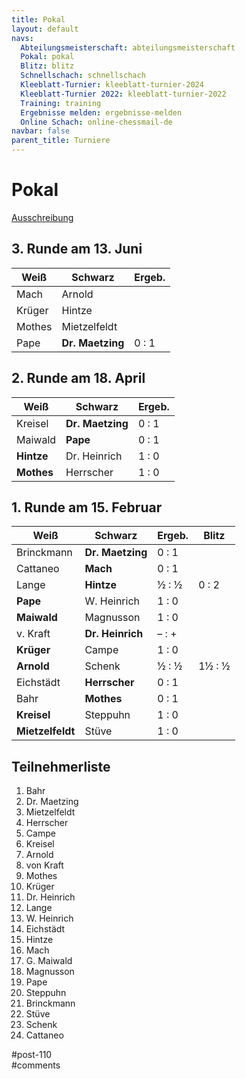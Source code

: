 ```yaml
---
title: Pokal 
layout: default
navs:
  Abteilungsmeisterschaft: abteilungsmeisterschaft
  Pokal: pokal
  Blitz: blitz
  Schnellschach: schnellschach
  Kleeblatt-Turnier: kleeblatt-turnier-2024
  Kleeblatt-Turnier 2022: kleeblatt-turnier-2022
  Training: training
  Ergebnisse melden: ergebnisse-melden
  Online Schach: online-chessmail-de
navbar: false
parent_title: Turniere
---
```

<div class="post-110 page type-page status-publish hentry" id="post-110">
<h1 class="entry-title">Pokal</h1>
<div class="entry-content">
<p><a href="https://www.narva-schach.de/wordpress/wp-content/uploads/2023/12/Pokal-2024.pdf">Ausschreibung</a></p>
<h2>3. Runde am 13. Juni</h2>
<table class="clean swiss footable" id="runde1">
<thead>
<tr>
<th>Weiß</th>
<th>Schwarz</th>
<th>Ergeb.</th>
</tr>
</thead>
<tbody>
<tr>
<td>Mach</td>
<td>Arnold</td>
<td></td>
</tr>
<tr>
<td>Krüger</td>
<td>Hintze</td>
<td></td>
</tr>
<tr>
<td>Mothes</td>
<td>Mietzelfeldt</td>
<td></td>
</tr>
<tr>
<td>Pape</td>
<td><strong>Dr. Maetzing</strong></td>
<td>0 : 1</td>
</tr>
</tbody>
</table>
<h2>2. Runde am 18. April</h2>
<table class="clean swiss footable" id="runde1">
<thead>
<tr>
<th>Weiß</th>
<th>Schwarz</th>
<th>Ergeb.</th>
</tr>
</thead>
<tbody>
<tr>
<td>Kreisel</td>
<td><strong>Dr. Maetzing</strong></td>
<td>0 : 1</td>
</tr>
<tr>
<td>Maiwald</td>
<td><strong>Pape</strong></td>
<td>0 : 1</td>
</tr>
<tr>
<td><strong>Hintze</strong></td>
<td>Dr. Heinrich</td>
<td>1 : 0</td>
</tr>
<tr>
<td><strong>Mothes</strong></td>
<td>Herrscher</td>
<td>1 : 0</td>
</tr>
</tbody>
</table>
<h2>1. Runde am 15. Februar</h2>
<table class="clean swiss footable" id="runde1">
<thead>
<tr>
<th>Weiß</th>
<th>Schwarz</th>
<th>Ergeb.</th>
<th>Blitz</th>
</tr>
</thead>
<tbody>
<tr>
<td>Brinckmann</td>
<td><strong>Dr. Maetzing</strong></td>
<td>0 : 1</td>
</tr>
<tr>
<td>Cattaneo</td>
<td><strong>Mach</strong></td>
<td>0 : 1</td>
</tr>
<tr>
<td>Lange</td>
<td><strong>Hintze</strong></td>
<td>½ : ½</td>
<td>0 : 2</td>
</tr>
<tr>
<td><strong>Pape</strong></td>
<td>W. Heinrich</td>
<td>1 : 0</td>
</tr>
<tr>
<td><strong>Maiwald</strong></td>
<td>Magnusson</td>
<td>1 : 0</td>
</tr>
<tr>
<td>v. Kraft</td>
<td><strong>Dr. Heinrich</strong></td>
<td>– : +</td>
</tr>
<tr>
<td><strong>Krüger</strong></td>
<td>Campe</td>
<td>1 : 0</td>
</tr>
<tr>
<td><strong>Arnold</strong></td>
<td>Schenk</td>
<td>½ : ½</td>
<td>1½ : ½</td>
</tr>
<tr>
<td>Eichstädt</td>
<td><strong>Herrscher</strong></td>
<td>0 : 1</td>
</tr>
<tr>
<td>Bahr</td>
<td><strong>Mothes</strong></td>
<td>0 : 1</td>
</tr>
<tr>
<td><strong>Kreisel</strong></td>
<td>Steppuhn</td>
<td>1 : 0</td>
</tr>
<tr>
<td><strong>Mietzelfeldt</strong></td>
<td>Stüve</td>
<td>1 : 0</td>
</tr>
</tbody>
</table>
<h2>Teilnehmerliste</h2>
<ol>
<li>Bahr</li>
<li>Dr. Maetzing</li>
<li>Mietzelfeldt</li>
<li>Herrscher</li>
<li>Campe</li>
<li>Kreisel</li>
<li>Arnold</li>
<li>von Kraft</li>
<li>Mothes</li>
<li>Krüger</li>
<li>Dr. Heinrich</li>
<li>Lange</li>
<li>W. Heinrich</li>
<li>Eichstädt</li>
<li>Hintze</li>
<li>Mach</li>
<li>G. Maiwald</li>
<li>Magnusson</li>
<li>Pape</li>
<li>Steppuhn</li>
<li>Brinckmann</li>
<li>Stüve</li>
<li>Schenk</li>
<li>Cattaneo</li>
</ol>
</div><!-- .entry-content -->
</div> #post-110 
<div id="comments">
</div> #comments 
